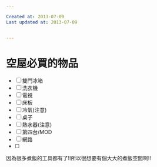 ```yaml
---

Created at: 2013-07-09
Last updated at: 2013-07-09


---
```


# 空屋必買的物品


- [ ] 雙門冰箱
- [ ] 洗衣機
- [ ] 電視
- [ ] 床板
- [ ] 冷氣(注意)
- [ ] 桌子
- [ ] 熱水器(注意)
- [ ] 第四台/MOD
- [ ] 網路
- [ ] 

因為很多煮飯的工具都有了!!所以很想要有個大大的煮飯空間啊!!

